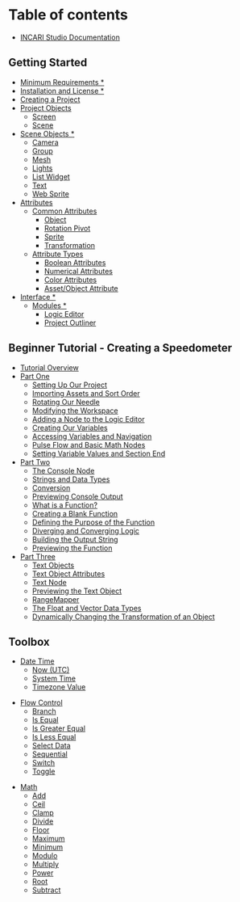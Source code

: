 # Table of contents

* [INCARI Studio Documentation](README.md)

## Getting Started

* [Minimum Requirements \*](getting-started/requirements.md)
* [Installation and License \*](getting-started/installation.md)
* [Creating a Project](getting-started/creating-a-project.md)
* [Project Objects](getting-started/project-objects/README.md)
  * [Screen](getting-started/project-objects/screen.md)
  * [Scene](getting-started/project-objects/scene.md)
* [Scene Objects \*](getting-started/scene-objects/README.md)
  * [Camera](getting-started/scene-objects/camera.md)
  * [Group](getting-started/scene-objects/group.md)
  * [Mesh](getting-started/scene-objects/mesh.md)
  * [Lights](getting-started/scene-objects/lights.md)
  * [List Widget](getting-started/scene-objects/list-widget.md)
  * [Text](getting-started/scene-objects/text.md)
  * [Web Sprite](getting-started/scene-objects/web-sprite.md)
* [Attributes](getting-started/attributes/README.md)
  * [Common Attributes](getting-started/attributes/common-attributes/README.md)
    * [Object](getting-started/attributes/common-attributes/object.md)
    * [Rotation Pivot](getting-started/attributes/common-attributes/rotation-pivot.md)
    * [Sprite](getting-started/attributes/common-attributes/sprite.md)
    * [Transformation](getting-started/attributes/common-attributes/transformation.md)
  * [Attribute Types](getting-started/attributes/attribute-types/README.md)
    * [Boolean Attributes](getting-started/attributes/attribute-types/boolean-attributes.md)
    * [Numerical Attributes](getting-started/attributes/attribute-types/numerical-attributes.md)
    * [Color Attributes](getting-started/attributes/attribute-types/color-attributes.md)
    * [Asset/Object Attribute](getting-started/attributes/attribute-types/asset-object-attribute.md)
* [Interface \*](getting-started/interface/README.md)
  * [Modules \*](getting-started/interface/managers-editors-and-outliners/README.md)
    * [Logic Editor](getting-started/interface/managers-editors-and-outliners/logic-editor.md)
    * [Project Outliner](getting-started/interface/managers-editors-and-outliners/project-outliner.md)

## Beginner Tutorial - Creating a Speedometer

* [Tutorial Overview](beginner-tutorial-creating-a-speedometer/tutorial-overview.md)
* [Part One](beginner-tutorial-creating-a-speedometer/part-one/README.md)
  * [Setting Up Our Project](beginner-tutorial-creating-a-speedometer/part-one/setting-up-our-project.md)
  * [Importing Assets and Sort Order](beginner-tutorial-creating-a-speedometer/part-one/importing-assets.md)
  * [Rotating Our Needle](beginner-tutorial-creating-a-speedometer/part-one/rotating-our-needle.md)
  * [Modifying the Workspace](beginner-tutorial-creating-a-speedometer/part-one/modifying-the-workspace.md)
  * [Adding a Node to the Logic Editor](beginner-tutorial-creating-a-speedometer/part-one/adding-a-node-to-the-logic-editor.md)
  * [Creating Our Variables](beginner-tutorial-creating-a-speedometer/part-one/creating-our-variables.md)
  * [Accessing Variables and Navigation](beginner-tutorial-creating-a-speedometer/part-one/accessing-variables-and-navigation.md)
  * [Pulse Flow and Basic Math Nodes](beginner-tutorial-creating-a-speedometer/part-one/pulse-flow-and-basic-math-nodes.md)
  * [Setting Variable Values and Section End](beginner-tutorial-creating-a-speedometer/part-one/setting-variable-values-and-section-end.md)
* [Part Two](beginner-tutorial-creating-a-speedometer/part-two/README.md)
  * [The Console Node](beginner-tutorial-creating-a-speedometer/part-two/using-console-to-debug.md)
  * [Strings and Data Types](beginner-tutorial-creating-a-speedometer/part-two/strings-and-data-types.md)
  * [Conversion](beginner-tutorial-creating-a-speedometer/part-two/conversion.md)
  * [Previewing Console Output](beginner-tutorial-creating-a-speedometer/part-two/previewing-console-output.md)
  * [What is a Function?](beginner-tutorial-creating-a-speedometer/part-two/creating-a-function.md)
  * [Creating a Blank Function](beginner-tutorial-creating-a-speedometer/part-two/creating-a-blank-function.md)
  * [Defining the Purpose of the Function](beginner-tutorial-creating-a-speedometer/part-two/defining-the-purpose-of-the-function.md)
  * [Diverging and Converging Logic](beginner-tutorial-creating-a-speedometer/part-two/creating-a-function-part-two.md)
  * [Building the Output String](beginner-tutorial-creating-a-speedometer/part-two/building-the-output-string-and-section-end.md)
  * [Previewing the Function](beginner-tutorial-creating-a-speedometer/part-two/previewing-the-function.md)
* [Part Three](beginner-tutorial-creating-a-speedometer/part-three/README.md)
  * [Text Objects](beginner-tutorial-creating-a-speedometer/part-three/text-objects.md)
  * [Text Object Attributes](beginner-tutorial-creating-a-speedometer/part-three/text-object-attributes.md)
  * [Text Node](beginner-tutorial-creating-a-speedometer/part-three/text-node.md)
  * [Previewing the Text Object](beginner-tutorial-creating-a-speedometer/part-three/previewing-the-text-object.md)
  * [RangeMapper](beginner-tutorial-creating-a-speedometer/part-three/rotating-the-needle.md)
  * [The Float and Vector Data Types](beginner-tutorial-creating-a-speedometer/part-three/the-float-and-vector-data-types.md)
  * [Dynamically Changing the Transformation of an Object](beginner-tutorial-creating-a-speedometer/part-three/dynamically-changing-the-transformation-of-an-object.md)

## Toolbox
<!-- * [Binary](logic-editor/toolbox/binary/README.md) -->
  <!-- * [Binary Hex Value](logic-editor/toolbox/binary/binary-hex-value.md) -->
  <!-- * [Merge Binaries](logic-editor/toolbox/binary/merge-binaries.md) -->
<!-- * [Communication](logic-editor/toolbox/communication/README.md) -->
  <!-- * [CAN](logic-editor/toolbox/communication/can/README.md)
    * [CAN Decoder](logic-editor/toolbox/communication/can/can-decoder.md)
    * [CAN Encoder](logic-editor/toolbox/communication/can/can-encoder.md)
    * [CAN Receiver](logic-editor/toolbox/communication/can/can-receiver.md)
    * [CAN Transceiver](logic-editor/toolbox/communication/can/can-transceiver.md)
    * [CAN Transmitter](logic-editor/toolbox/communication/can/can-transmitter.md) -->
* [Date Time](logic-editor/toolbox/datetime/README.md)
  <!-- * [Date Time Formatter](logic-editor/toolbox/datetime/datetime-formatter.md) -->
  * [Now (UTC)](logic-editor/toolbox/datetime/now-utc.md)
  * [System Time](logic-editor/toolbox/datetime/systemtime.md)
  * [Timezone Value](logic-editor/toolbox/datetime/timezone-value.md)
<!-- * [Development](logic-editor/toolbox/development/README.md)
  * [Assert](logic-editor/toolbox/development/assert.md)
  * [Console](logic-editor/toolbox/development/console.md) -->
<!-- * [Events](logic-editor/toolbox/events/README.md) -->
* [Flow Control](logic-editor/toolbox/flow-control/README.md)
  * [Branch](logic-editor/toolbox/flow-control/branch.md)
  <!-- * [Index Switch](logic-editor/toolbox/flow-control/indexswitch.md) -->
  * [Is Equal](logic-editor/toolbox/flow-control/isequal.md)
  * [Is Greater Equal](logic-editor/toolbox/flow-control/isgreaterequal.md)
  * [Is Less Equal](logic-editor/toolbox/flow-control/islessequal.md)
  * [Select Data](logic-editor/toolbox/flow-control/selectdata.md)
  * [Sequential](logic-editor/toolbox/flow-control/sequential.md)
  * [Switch](logic-editor/toolbox/flow-control/switch.md)
  * [Toggle](logic-editor/toolbox/flow-control/toggle.md)
<!-- * [Functions](logic-editor/toolbox/functions.md) -->
<!-- * [INCARI](logic-editor/toolbox/incari/README.md)
  * [ImageSequence](logic-editor/toolbox/incari/imagesequence/README.md)
    * [Pause Image Sequence](logic-editor/toolbox/incari/imagesequence/pause-image-sequence.md)
    * [Play Image Sequence](logic-editor/toolbox/incari/imagesequence/play-image-sequence.md)
    * [Stop Image Sequence](logic-editor/toolbox/incari/imagesequence/stop-image-sequence.md)
  * [List](logic-editor/toolbox/incari/list/README.md)
    * [Generate List](logic-editor/toolbox/incari/list/generate-list.md)
    * [Next List Entry](logic-editor/toolbox/incari/list/next-list-entry.md)
    * [Previous List Entry](logic-editor/toolbox/incari/list/previous-list-entry.md)
    * [Select List Entry](logic-editor/toolbox/incari/list/select-list-entry.md)
    * [Set Active](logic-editor/toolbox/incari/list/set-active.md)
    * [Set Current Index](logic-editor/toolbox/incari/list/set-current-index.md)
  * [Object](logic-editor/toolbox/incari/object/README.md)
    * [Get Alpha](logic-editor/toolbox/incari/object/get-alpha.md)
    * [Get Position](logic-editor/toolbox/incari/object/get-position.md)
    * [Get Rotation](logic-editor/toolbox/incari/object/get-rotation.md)
    * [Get Scale](logic-editor/toolbox/incari/object/get-scale.md)
    * [Get Visibility](logic-editor/toolbox/incari/object/get-visibility.md)
    * [Set Alpha](logic-editor/toolbox/incari/object/set-alpha.md)
    * [Set Position](logic-editor/toolbox/incari/object/set-position.md)
    * [Set Rotation](logic-editor/toolbox/incari/object/set-rotation.md)
    * [Set Scale](logic-editor/toolbox/incari/object/set-scale.md)
    * [Set Text](logic-editor/toolbox/incari/object/set-text.md)
    * [Set Visibility](logic-editor/toolbox/incari/object/set-visibility.md)
  * [Scene](logic-editor/toolbox/incari/scene.md)
  * [Screen](logic-editor/toolbox/incari/screen/README.md)
    * [Get Scene](logic-editor/toolbox/incari/screen/get-scene.md)
    * [Set Scene](logic-editor/toolbox/incari/screen/set-scene.md) -->
* [Math](logic-editor/toolbox/math/README.md)
  <!-- * [Absolute](logic-editor/toolbox/math/absolute.md) -->
  * [Add](logic-editor/toolbox/math/add.md)
  <!-- * [Average](logic-editor/toolbox/math/average.md) -->
  <!-- * [Boolean](logic-editor/toolbox/math/boolean/README.md)
    * [AND](logic-editor/toolbox/math/boolean/and.md)
    * [Boolean Value](logic-editor/toolbox/math/boolean/boolean-value.md)
    * [Negate](logic-editor/toolbox/math/boolean/negate.md)
    * [OR](logic-editor/toolbox/math/boolean/or.md) -->
  * [Ceil](logic-editor/toolbox/math/ceil.md)
  * [Clamp](logic-editor/toolbox/math/clamp.md)
  <!-- * [Decrement](logic-editor/toolbox/math/decrement.md) -->
  * [Divide](logic-editor/toolbox/math/divide.md)
  * [Floor](logic-editor/toolbox/math/floor.md)
  <!-- * [Increment](logic-editor/toolbox/math/increment.md) -->
  <!-- * [Interpolate](logic-editor/toolbox/math/interpolate.md) -->
  <!-- * [Logarithm](logic-editor/toolbox/math/logarithm.md) -->
  <!-- * [Math Constant](logic-editor/toolbox/math/math-constant.md) -->
  * [Maximum](logic-editor/toolbox/math/maximum.md)
  * [Minimum](logic-editor/toolbox/math/minimum.md)
  * [Modulo](logic-editor/toolbox/math/modulo.md)
  * [Multiply](logic-editor/toolbox/math/multiply.md)
  <!-- * [Numeric Value](logic-editor/toolbox/math/numeric-value.md) -->
  * [Power](logic-editor/toolbox/math/power.md)
  <!-- * [Random](logic-editor/toolbox/math/random.md) -->
  <!-- * [Range Mapper](logic-editor/toolbox/math/range-mapper.md) -->
  * [Root](logic-editor/toolbox/math/root.md)
  <!-- * [Rotation Matrix](logic-editor/toolbox/math/rotation-matrix.md) -->
  * [Subtract](logic-editor/toolbox/math/subtract.md)
  <!-- * [Trigonometry](logic-editor/toolbox/math/trigonometry/README.md)
    * [Arc Cosine](logic-editor/toolbox/math/trigonometry/arc-cosine.md)
    * [Arc Sine](logic-editor/toolbox/math/trigonometry/arc-sine.md)
    * [Arc Tangent](logic-editor/toolbox/math/trigonometry/arc-tangent.md)
    * [Cosine](logic-editor/toolbox/math/trigonometry/cosine.md)
    * [Radian-Degree Converter](logic-editor/toolbox/math/trigonometry/radian-degree-converter.md)
    * [Sine](logic-editor/toolbox/math/trigonometry/sine.md)
    * [Tangent](logic-editor/toolbox/math/trigonometry/tangent.md) -->
  <!-- * [Vector Value](logic-editor/toolbox/math/vector-value.md) -->

<!-- * [Data Types \*](logic-editor/data-types/README.md)
  * [Any](logic-editor/data-types/any.md)
  * [Bool](logic-editor/data-types/bool.md)
  * [Byte](logic-editor/data-types/byte.md)
  * [Int](logic-editor/data-types/int.md)
  * [Float](logic-editor/data-types/float.md)
  * [String](logic-editor/data-types/string-1.md)
  * [Binary](logic-editor/data-types/binary.md)
  * [Vector2](logic-editor/data-types/vector2.md)
  * [Vector3](logic-editor/data-types/vector3.md)
  * [Vector4](logic-editor/data-types/vector4.md)
* [Toolbox](logic-editor/toolbox/README.md)
  * [Communication](logic-editor/toolbox/communication.md)
  * [Events](logic-editor/toolbox/events/README.md)
    * [KeyPress](logic-editor/toolbox/events/keypress.md)
    * [KeyRelease](logic-editor/toolbox/events/keyrelease.md)
  * [Flow Control](logic-editor/toolbox/flow-control/README.md)
    * [Relational Expression Nodes](logic-editor/toolbox/flow-control/relational-expression-nodes.md)
    * [Logical Operator Nodes](logic-editor/toolbox/flow-control/logical-operator-nodes.md)
    * [Pulse Flow Nodes](logic-editor/toolbox/flow-control/branch/README.md)
      * [Branch](logic-editor/toolbox/flow-control/branch/branch.md)
      * [SelectData](logic-editor/toolbox/flow-control/branch/selectdata.md)
      * [Sequential](logic-editor/toolbox/flow-control/branch/sequential.md)
      * [Toggle](logic-editor/toolbox/flow-control/branch/toggle.md)
  * [Incari](logic-editor/toolbox/incari.md)
  * [Math](logic-editor/toolbox/math/README.md)
    * [Basic Math Operation Nodes](logic-editor/toolbox/math/basic-math-operation-nodes.md)
    * [Additional Math Operation Nodes](logic-editor/toolbox/math/additional-math-operation-nodes.md)
    * [Advanced Math Nodes](logic-editor/toolbox/math/advanced-math-nodes.md)
  * [String](logic-editor/toolbox/string.md)
  * [Utilities](logic-editor/toolbox/utilities.md)
  * [Web](logic-editor/toolbox/web.md) -->

<!-- ## Toolbox 1.4 -->


